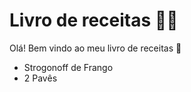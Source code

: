 # Livro de receitas :man_cook:

Olá! Bem vindo ao meu livro de receitas :wave:

- Strogonoff de Frango
- 2 Pavês
